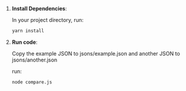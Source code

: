 1. **Install Dependencies**:

   In your project directory, run:

   ```bash
   yarn install
2. **Run code**:

   Copy the example JSON to jsons/example.json and another JSON to jsons/another.json
   
   run:
   ```bash
   node compare.js
